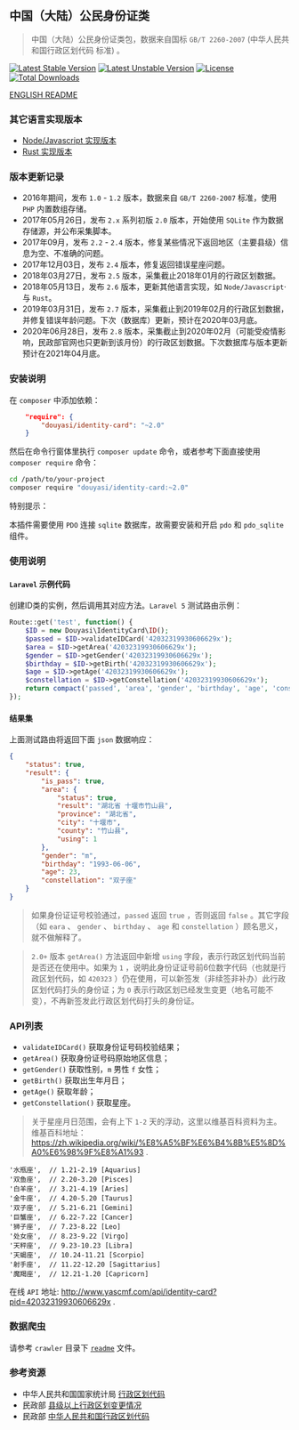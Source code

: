 中国（大陆）公民身份证类
------------------------

>   中国（大陆）公民身份证类包，数据来自国标 `GB/T 2260-2007` (中华人民共和国行政区划代码 标准) 。  

[![Latest Stable Version](https://poser.pugx.org/douyasi/identity-card/v/stable.svg?format=flat-square)](https://packagist.org/packages/douyasi/identity-card)
[![Latest Unstable Version](https://poser.pugx.org/douyasi/identity-card/v/unstable.svg?format=flat-square)](https://packagist.org/packages/douyasi/identity-card)
[![License](https://poser.pugx.org/douyasi/identity-card/license?format=flat-square)](https://packagist.org/packages/douyasi/identity-card)
[![Total Downloads](https://poser.pugx.org/douyasi/identity-card/downloads?format=flat-square)](https://packagist.org/packages/douyasi/identity-card)

[ENGLISH README](readme_en.md)

### 其它语言实现版本

- [Node/Javascript 实现版本](https://github.com/ycrao/id.js)
- [Rust 实现版本](https://github.com/ycrao/idrs)

### 版本更新记录

- 2016年期间，发布 `1.0` - `1.2` 版本，数据来自 `GB/T 2260-2007` 标准，使用 `PHP` 内置数组存储。
- 2017年05月26日，发布 `2.x` 系列初版 `2.0` 版本，开始使用 `SQLite` 作为数据存储源，并公布采集脚本。
- 2017年09月，发布 `2.2` - `2.4` 版本，修复某些情况下返回地区（主要县级）信息为空、不准确的问题。
- 2017年12月03日，发布 `2.4` 版本，修复返回错误星座问题。
- 2018年03月27日，发布 `2.5` 版本，采集截止2018年01月的行政区划数据。
- 2018年05月13日，发布 `2.6` 版本，更新其他语言实现，如 `Node/Javascript`·与 `Rust`。
- 2019年03月31日，发布 `2.7` 版本，采集截止到2019年02月的行政区划数据，并修复错误年龄问题。下次（数据库）更新，预计在2020年03月底。
- 2020年06月28日，发布 `2.8` 版本，采集截止到2020年02月（可能受疫情影响，民政部官网也只更新到该月份）的行政区划数据。下次数据库与版本更新预计在2021年04月底。

### 安装说明

在 `composer` 中添加依赖：

```json
    "require": {
        "douyasi/identity-card": "~2.0"
    }
```

然后在命令行窗体里执行 `composer update` 命令，或者参考下面直接使用 `composer require` 命令：

```bash
cd /path/to/your-project
composer require "douyasi/identity-card:~2.0"
```

特别提示：

本插件需要使用 `PDO` 连接 `sqlite` 数据库，故需要安装和开启 `pdo` 和 `pdo_sqlite` 组件。

### 使用说明

#### `Laravel` 示例代码

创建ID类的实例，然后调用其对应方法。`Laravel 5` 测试路由示例：

```php
Route::get('test', function() {
    $ID = new Douyasi\IdentityCard\ID();
    $passed = $ID->validateIDCard('42032319930606629x');
    $area = $ID->getArea('42032319930606629x');
    $gender = $ID->getGender('42032319930606629x');
    $birthday = $ID->getBirth('42032319930606629x');
    $age = $ID->getAge('42032319930606629x');
    $constellation = $ID->getConstellation('42032319930606629x');
    return compact('passed', 'area', 'gender', 'birthday', 'age', 'constellation');
});
```

#### 结果集

上面测试路由将返回下面 `json` 数据响应：

```json
{
    "status": true,
    "result": {
        "is_pass": true,
        "area": {
            "status": true,
            "result": "湖北省 十堰市竹山县",
            "province": "湖北省",
            "city": "十堰市",
            "county": "竹山县",
            "using": 1
        },
        "gender": "m",
        "birthday": "1993-06-06",
        "age": 23,
        "constellation": "双子座"
    }
}
```

>   如果身份证证号校验通过，`passed` 返回 `true` ，否则返回 `false` 。其它字段（如 `eara` 、 `gender` 、 `birthday` 、 `age` 和 `constellation` ）顾名思义，就不做解释了。

>   `2.0+` 版本 `getArea()` 方法返回中新增 `using` 字段，表示行政区划代码当前是否还在使用中。如果为 `1` ，说明此身份证证号前6位数字代码（也就是行政区划代码，如 `420323` ）仍在使用，可以新签发（非续签非补办）此行政区划代码打头的身份证；为 `0` 表示行政区划已经发生变更（地名可能不变），不再新签发此行政区划代码打头的身份证。

### API列表

- `validateIDCard()` 获取身份证号码校验结果；
- `getArea()` 获取身份证号码原始地区信息；
- `getGender()` 获取性别，`m` 男性 `f` 女性；
- `getBirth()` 获取出生年月日；
- `getAge()` 获取年龄；
- `getConstellation()` 获取星座。

>   关于星座月日范围，会有上下 `1-2` 天的浮动，这里以维基百科资料为主。
>   维基百科地址： https://zh.wikipedia.org/wiki/%E8%A5%BF%E6%B4%8B%E5%8D%A0%E6%98%9F%E8%A1%93 .

```
'水瓶座',  // 1.21-2.19 [Aquarius]
'双鱼座',  // 2.20-3.20 [Pisces]
'白羊座',  // 3.21-4.19 [Aries]
'金牛座',  // 4.20-5.20 [Taurus]
'双子座',  // 5.21-6.21 [Gemini]
'巨蟹座',  // 6.22-7.22 [Cancer]
'狮子座',  // 7.23-8.22 [Leo]
'处女座',  // 8.23-9.22 [Virgo]
'天秤座',  // 9.23-10.23 [Libra]
'天蝎座',  // 10.24-11.21 [Scorpio]
'射手座',  // 11.22-12.20 [Sagittarius]
'魔羯座',  // 12.21-1.20 [Capricorn]
```

在线 `API` 地址: http://www.yascmf.com/api/identity-card?pid=42032319930606629x .

### 数据爬虫

请参考 `crawler` 目录下 [`readme`](crawler/readme.md) 文件。

### 参考资源

- 中华人民共和国国家统计局 [行政区划代码](http://www.stats.gov.cn/tjsj/tjbz/xzqhdm/)
- 民政部 [县级以上行政区划变更情况](http://xzqh.mca.gov.cn/description?dcpid=1)
- 民政部 [中华人民共和国行政区划代码](http://www.mca.gov.cn/article/sj/tjbz/a/)



